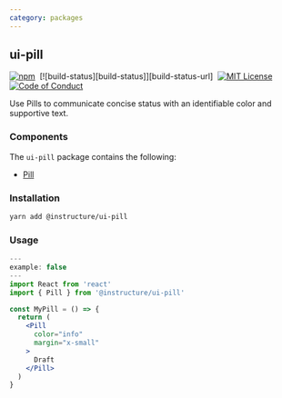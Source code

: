 ```yaml
---
category: packages
---
```


## ui-pill

[![npm][npm]][npm-url]&nbsp;
[![build-status][build-status]][build-status-url]&nbsp;
[![MIT License][license-badge]][license]&nbsp;
[![Code of Conduct][coc-badge]][coc]

Use Pills to communicate concise status with an identifiable color and supportive text.

### Components

The `ui-pill` package contains the following:

- [Pill](#Pill)

### Installation

```sh
yarn add @instructure/ui-pill
```

### Usage

```jsx
---
example: false
---
import React from 'react'
import { Pill } from '@instructure/ui-pill'

const MyPill = () => {
  return (
    <Pill
      color="info"
      margin="x-small"
    >
      Draft
    </Pill>
  )
}
```

[npm]: https://img.shields.io/npm/v/@instructure/ui-pill.svg
[npm-url]: https://npmjs.com/package/@instructure/ui-pill
[license-badge]: https://img.shields.io/npm/l/instructure-ui.svg?style=flat-square
[license]: https://github.com/instructure/instructure-ui/blob/master/LICENSE
[coc-badge]: https://img.shields.io/badge/code%20of-conduct-ff69b4.svg?style=flat-square
[coc]: https://github.com/instructure/instructure-ui/blob/master/CODE_OF_CONDUCT.md
